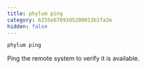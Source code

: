 ```yaml
---
title: phylum ping
category: 6255e67693d5200013b1fa3e
hidden: false
---
```

```sh
phylum ping
```
Ping the remote system to verify it is available.
